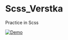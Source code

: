 # Scss_Verstka
Practice in Scss

[![Demo](https://img.shields.io/badge/Demo-View%20Demo-blue)](https://vladimirsergienko1.github.io/Eatly/)
